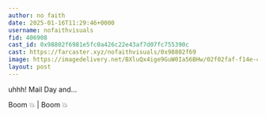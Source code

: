 ```yaml
---
author: no faith
date: 2025-01-16T11:29:46+0000
username: nofaithvisuals
fid: 406908
cast_id: 0x98802f6981e5fc0a426c22e43af7d07fc755390c
cast: https://farcaster.xyz/nofaithvisuals/0x98802f69
image: https://imagedelivery.net/BXluQx4ige9GuW0Ia56BHw/02f02faf-f14e-4f68-4afd-bb5533491c00/original
layout: post
---
```


uhhh! Mail Day and…

Boom 💥 | Boom 💥

<img src='https://imagedelivery.net/BXluQx4ige9GuW0Ia56BHw/02f02faf-f14e-4f68-4afd-bb5533491c00/original' alt='' referrerpolicy='no-referrer'/>
<img src='https://imagedelivery.net/BXluQx4ige9GuW0Ia56BHw/e5efc929-ff51-4046-dc31-2bd631530800/original' alt='' referrerpolicy='no-referrer'/>
